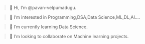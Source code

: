 >👋 Hi, I’m @pavan-velpumadugu.

>👀 I’m interested in Programming,DSA,Data Science,ML,DL,AI....

>🌱 I’m currently learning Data Science.

>💞️ I’m looking to collaborate on Machine learning projects.


<!---
pavan-velpumadugu/pavan-velpumadugu is a ✨ special ✨ repository because its `README.md` (this file) appears on your GitHub profile.
You can click the Preview link to take a look at your changes.
--->

